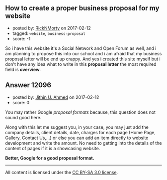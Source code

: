 ## How to create a proper business proposal for my website

- posted by: [RickNMorty](https://stackexchange.com/users/9846155/ricknmorty) on 2017-02-12
- tagged: `website`, `business-proposal`
- score: -1

So i have this website it's a Social Network and Open Forum as well, and i am planning to propose this into our school and i am afraid that my business proposal letter will be end up crappy. And yes i created this site myself but i don't have any idea what to write in this **proposal letter** the most required field is **overview**.


## Answer 12096

- posted by: [Jithin U. Ahmed](https://stackexchange.com/users/3244972/jithin-u-ahmed) on 2017-02-12
- score: 0

You may rather Google *proposal formats* because, this question does not sound good here.

Along with this let me suggest you, in your case, you may just add the company details, client details, date, charges for each page (Home Page, Gallery, Contact Us,...) or else you can add an item directly to website development and write the amount. No need to getting into the details of the content of pages if it is a showcasing website.

**Better, Google for a good proposal format.**





---

All content is licensed under the [CC BY-SA 3.0 license](https://creativecommons.org/licenses/by-sa/3.0/).
